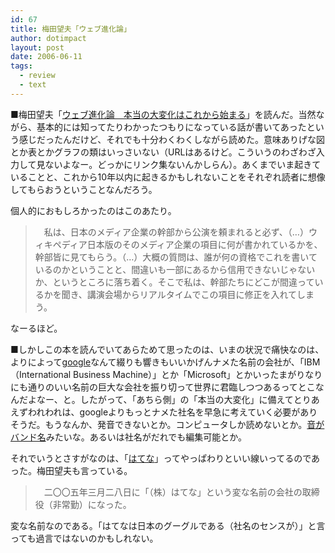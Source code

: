 ```yaml
---
id: 67
title: 梅田望夫「ウェブ進化論」
author: dotimpact
layout: post
date: 2006-06-11
tags:
  - review
  - text
---
```

■梅田望夫「[ウェブ進化論　本当の大変化はこれから始まる][1]」を読んだ。当然ながら、基本的には知ってたりわかったつもりになっている話が書いてあったという感じだったんだけど、それでも十分わくわくしながら読めた。意味ありげな図とか表とかグラフの類はいっさいない（URLはあるけど。こういうのわざわざ入力して見ないよなー。どっかにリンク集ないんかしらん）。あくまでいま起きていることと、これから10年以内に起きるかもしれないことをそれぞれ読者に想像してもらおうということなんだろう。

個人的におもしろかったのはこのあたり。

> 　私は、日本のメディア企業の幹部から公演を頼まれると必ず、（…）ウィキペディア日本版のそのメディア企業の項目に何が書かれているかを、幹部皆に見てもらう。（…）大概の質問は、誰が何の資格でこれを書いているのかということと、間違いも一部にあるから信用できないじゃないか、というところに落ち着く。そこで私は、幹部たちにどこが間違っているかを聞き、講演会場からリアルタイムでこの項目に修正を入れてしまう。

なーるほど。

■しかしこの本を読んでいてあらためて思ったのは、いまの状況で痛快なのは、よりによって[google][2]なんて綴りも響きもいいかげんナメた名前の会社が、「IBM（International Business Machine）」とか「Microsoft」とかいったまがりなりにも通りのいい名前の巨大な会社を振り切って世界に君臨しつつあるってとこなんだよなー、と。したがって、「あちら側」の「本当の大変化」に備えてとりあえずわれわれは、googleよりもっとナメた社名を早急に考えていく必要がありそうだ。もうなんか、発音できないとか。コンピュータしか読めないとか。[音がバンド名][3]みたいな。あるいは社名がだれでも編集可能とか。

それでいうとさすがなのは、「[はてな][4]」ってやっぱわりといい線いってるのであった。梅田望夫も言っている。

> 　二〇〇五年三月二八日に「（株）はてな」という変な名前の会社の取締役（非常勤）になった。

変な名前なのである。「はてなは日本のグーグルである（社名のセンスが）」と言っても過言ではないのかもしれない。

 [1]: http://www.amazon.co.jp/exec/obidos/ASIN/4480062858/dotimpact-22/ref=nosim/
 [2]: http://www.google.com/
 [3]: http://www.geocities.jp/poloniumrecord/
 [4]: http://hatena.ne.jp/
